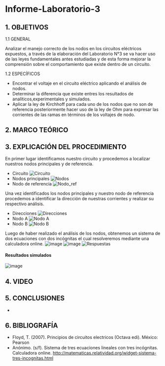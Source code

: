 # Informe-Laboratorio-3
## 1. OBJETIVOS

   1.1 GENERAL
   
Analizar el manejo correcto de los nodos en los circuitos eléctricos expuestos, a través de la elaboración del Laboratorio N°3 se va hacer uso de las leyes fundamentales antes estudiadas y de esta forma mejorar la comprensión sobre el comportamiento que existe dentro de un circuito.

   1.2 ESPECÍFICOS
   
* Encontrar el voltaje en el circuito eléctrico aplicando el análisis de nodos.
* Determinar la diferencia que existe entres los resultados de analíticos,experimentales y simulados.
* Aplicar la ley de Kirchhoff para cada uno de los nodos que no son de referencia posteriormente hacer uso de la ley de Ohm para expresar las corrientes de las ramas en términos de los voltajes de nodo.

## 2. MARCO TEÓRICO



## 3. EXPLICACIÓN DEL PROCEDIMIENTO

En primer lugar identificamos nuestro circuito y procedemos a localizar nuestros nodos principales y de referencia.
* Circuito
![Circuito](https://user-images.githubusercontent.com/93681159/143967999-09a38dd4-c952-4f5f-9b72-416e717354ce.jpeg)
* Nodos principales
![Nodos](https://user-images.githubusercontent.com/93681159/143968008-051fd986-8f34-4872-89b0-67ef7e478290.jpg)
* Nodo de referencia
![Nodo_ref](https://user-images.githubusercontent.com/93681159/143967680-d28ee2a0-cc8d-4786-97a0-2ab62bf4852d.jpg)

Una vez identificados los nodos principales y nuestro nodo de referencia procedemos a identificar la dirección de nuestras corrientes y realizar su respectivo análisis.
* Direcciones
![Direcciones](https://user-images.githubusercontent.com/93681159/143970057-3ef0e2df-47ff-472e-a58d-30b68e61301d.jpeg)
* Nodo A
![Nodo A](https://user-images.githubusercontent.com/93681159/143970065-f176e92c-4687-4eab-9a77-0061a6f854f4.jpeg)
* Nodo B
![Nodo B](https://user-images.githubusercontent.com/93681159/143970620-06a40065-1960-4cea-afe7-67be7ae7125f.jpeg)

Luego de haber realizado el análisis de los nodos, obtenemos un sistema de dos ecuaciones con dos incógnitas el cual resolveremos mediante una calculadora online.
![image](https://user-images.githubusercontent.com/93681159/143970931-ed5c5e60-69fe-4414-8938-46785cb21bb8.png)
![image](https://user-images.githubusercontent.com/93681159/143970964-4904ed0d-1e41-4bf5-bc55-d6d640667e04.png)
![Respuestas](https://user-images.githubusercontent.com/93681159/143971447-fa33f8bf-2f7e-4e7c-8d64-2a4bc0ca2fbd.jpeg)
#### Resultados simulados
![image](https://user-images.githubusercontent.com/93681159/143973341-20610dca-dd65-491a-8022-284d75d401b6.png)

## 4. VIDEO



## 5. CONCLUSIONES
* 
## 6. BIBLIOGRAFÍA 
* Floyd, T. (2007). Principios de circuitos electricos (Octava edi). México: Pearson
* Anónimo. (s/f). Sistema de tres ecuaciones lineales con tres incógnitas. Calculadora online. http://matematicas.relatividad.org/widget-sistema-tres-incognitas.html
